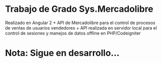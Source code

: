 # Trabajo de Grado Sys.Mercadolibre

Realizado en Angular 2 + API de Mercadolibre para el control de procesos de ventas de usuarios vendedores + API  realizada en servidor local para el control de sesiones y manejos de datos offline en PHP/Codeigniter

# Nota: Sigue en desarrollo... #



